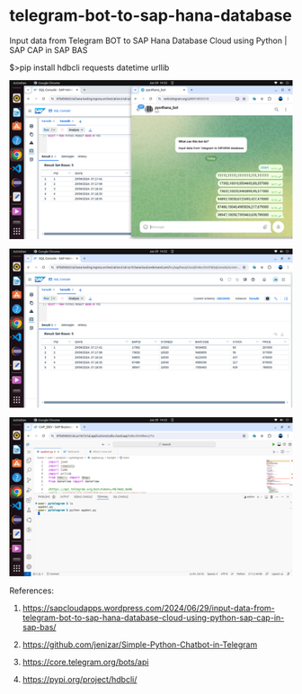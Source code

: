 # telegram-bot-to-sap-hana-database
Input data from Telegram BOT to SAP Hana Database Cloud using Python | SAP CAP in SAP BAS

$>pip install hdbcli requests datetime urllib

![alt text](https://github.com/jenizar/telegram-bot-to-sap-hana-database/blob/main/screenshot/pic1.png)  

![alt text](https://github.com/jenizar/telegram-bot-to-sap-hana-database/blob/main/screenshot/pic2.png) 

![alt text](https://github.com/jenizar/telegram-bot-to-sap-hana-database/blob/main/screenshot/pic3.png) 

References:

1. https://sapcloudapps.wordpress.com/2024/06/29/input-data-from-telegram-bot-to-sap-hana-database-cloud-using-python-sap-cap-in-sap-bas/

2. https://github.com/jenizar/Simple-Python-Chatbot-in-Telegram

3. https://core.telegram.org/bots/api

4. https://pypi.org/project/hdbcli/
